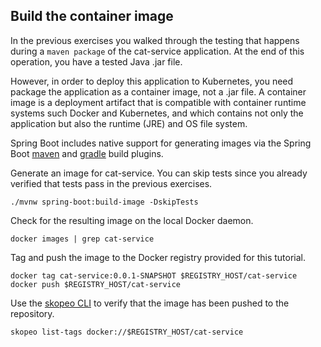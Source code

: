 ## Build the container image

In the previous exercises you walked through the testing that happens during a `maven package` of the cat-service application.
At the end of this operation, you have a tested Java .jar file.

However, in order to deploy this application to Kubernetes, you need package the application as a container image, not a .jar file.
A container image is a deployment artifact that is compatible with container runtime systems such Docker and Kubernetes, and which contains not only the application but also the runtime (JRE) and OS file system.

Spring Boot includes native support for generating images via the Spring Boot [maven](https://docs.spring.io/spring-boot/docs/current/maven-plugin/reference/htmlsingle/#build-image) and [gradle](https://docs.spring.io/spring-boot/docs/current/gradle-plugin/reference/htmlsingle/#build-image) build plugins.

Generate an image for cat-service.
You can skip tests since you already verified that tests pass in the previous exercises.
```execute-1
./mvnw spring-boot:build-image -DskipTests
```

Check for the resulting image on the local Docker daemon.
```execute-1
docker images | grep cat-service
```

Tag and push the image to the Docker registry provided for this tutorial.
```execute-1
docker tag cat-service:0.0.1-SNAPSHOT $REGISTRY_HOST/cat-service
docker push $REGISTRY_HOST/cat-service
```

Use the [skopeo CLI](https://github.com/containers/skopeo) to verify that the image has been pushed to the repository.
```execute-1
skopeo list-tags docker://$REGISTRY_HOST/cat-service
```